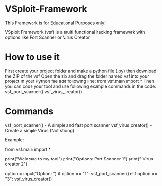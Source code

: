 # VSploit-Framework
This Framework is for Educational Purposes only!

VSploit Framework (vsf) is a multi functional hacking framework with options like Port Scanner or Virus Creator

# How to use it
First create your project folder and make a python file (.py) 
then download the ZIP of the vsf
Open the zip and drag the folder named vsf into your project
In your Python file add following line: from vsf.main import *
Then you can code your tool and use following example commands in the code: vsf_port_scanner()
                                                                            vsf_virus_creator()

# Commands
vsf_port_scanner() - A simple and fast port scanner 
vsf_virus_creator() - Create a simple Virus (Not strong)


Example:

from vsf.main import *

print("Welocme to my tool")
print("Options: Port Scanner 1")
print("         Virus creator 2")

option = input("Option: ")
if option == "1":
  vsf_port_scanner()
elif option == "3":
  vsf_virus_creator()

